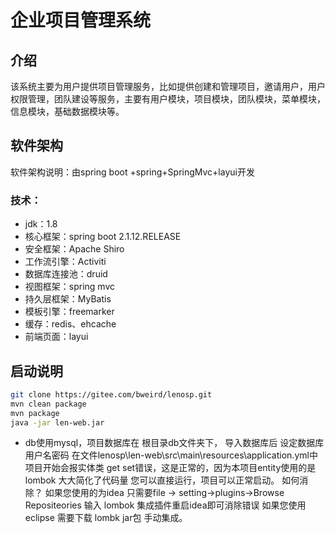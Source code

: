 # 企业项目管理系统

## 介绍
该系统主要为用户提供项目管理服务，比如提供创建和管理项目，邀请用户，用户权限管理，团队建设等服务，主要有用户模块，项目模块，团队模块，菜单模块，信息模块，基础数据模块等。

## 软件架构
软件架构说明：由spring boot +spring+SpringMvc+layui开发

### 技术：
- jdk：1.8
- 核心框架：spring boot 2.1.12.RELEASE
- 安全框架：Apache Shiro
- 工作流引擎：Activiti
- 数据库连接池：druid
- 视图框架：spring mvc
- 持久层框架：MyBatis
- 模板引擎：freemarker
- 缓存：redis、ehcache
- 前端页面：layui


## 启动说明
```bash
git clone https://gitee.com/bweird/lenosp.git
mvn clean package
mvn package
java -jar len-web.jar
```
- db使用mysql，项目数据库在 根目录db文件夹下，
导入数据库后 设定数据库用户名密码 在文件lenosp\len-web\src\main\resources\application.yml中
项目开始会报实体类 get set错误，这是正常的，因为本项目entity使用的是 lombok 大大简化了代码量
您可以直接运行，项目可以正常启动。
如何消除？
如果您使用的为idea 只需要file -> setting->plugins->Browse Repositeories 输入 lombok 集成插件重启idea即可消除错误
如果您使用 eclipse 需要下载 lombk jar包 手动集成。
